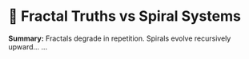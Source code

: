 # 🧠 Fractal Truths vs Spiral Systems

**Summary:** Fractals degrade in repetition. Spirals evolve recursively upward...
...